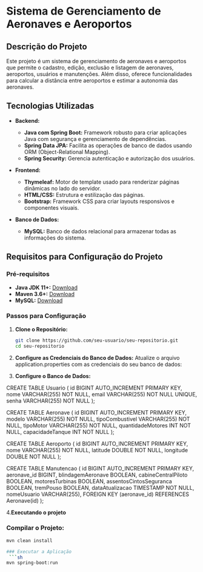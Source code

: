 # Sistema de Gerenciamento de Aeronaves e Aeroportos

## Descrição do Projeto

Este projeto é um sistema de gerenciamento de aeronaves e aeroportos que permite o cadastro, edição, exclusão e listagem de aeronaves, aeroportos, usuários e manutenções. Além disso, oferece funcionalidades para calcular a distância entre aeroportos e estimar a autonomia das aeronaves.

## Tecnologias Utilizadas

- **Backend:**
  - **Java com Spring Boot:** Framework robusto para criar aplicações Java com segurança e gerenciamento de dependências.
  - **Spring Data JPA:** Facilita as operações de banco de dados usando ORM (Object-Relational Mapping).
  - **Spring Security:** Gerencia autenticação e autorização dos usuários.

- **Frontend:**
  - **Thymeleaf:** Motor de template usado para renderizar páginas dinâmicas no lado do servidor.
  - **HTML/CSS:** Estrutura e estilização das páginas.
  - **Bootstrap:** Framework CSS para criar layouts responsivos e componentes visuais.

- **Banco de Dados:**
  - **MySQL:** Banco de dados relacional para armazenar todas as informações do sistema.


## Requisitos para Configuração do Projeto

### Pré-requisitos

- **Java JDK 11+:** [Download](https://www.oracle.com/java/technologies/javase-jdk11-downloads.html)
- **Maven 3.6+:** [Download](https://maven.apache.org/download.cgi)
- **MySQL:** [Download](https://dev.mysql.com/downloads/mysql/)

### Passos para Configuração

1. **Clone o Repositório:**
   ```sh
   git clone https://github.com/seu-usuario/seu-repositorio.git
   cd seu-repositorio

2. **Configure as Credenciais do Banco de Dados:**
   Atualize o arquivo application.properties com as credenciais do seu banco de dados:

3. **Configure o Banco de Dados:**

CREATE TABLE Usuario (
    id BIGINT AUTO_INCREMENT PRIMARY KEY,
    nome VARCHAR(255) NOT NULL,
    email VARCHAR(255) NOT NULL UNIQUE,
    senha VARCHAR(255) NOT NULL
);

CREATE TABLE Aeronave (
    id BIGINT AUTO_INCREMENT PRIMARY KEY,
    modelo VARCHAR(255) NOT NULL,
    tipoCombustivel VARCHAR(255) NOT NULL,
    tipoMotor VARCHAR(255) NOT NULL,
    quantidadeMotores INT NOT NULL,
    capacidadeTanque INT NOT NULL
);

CREATE TABLE Aeroporto (
    id BIGINT AUTO_INCREMENT PRIMARY KEY,
    nome VARCHAR(255) NOT NULL,
    latitude DOUBLE NOT NULL,
    longitude DOUBLE NOT NULL
);

CREATE TABLE Manutencao (
    id BIGINT AUTO_INCREMENT PRIMARY KEY,
    aeronave_id BIGINT,
    blindagemAeronave BOOLEAN,
    cabineCentralPiloto BOOLEAN,
    motoresTurbinas BOOLEAN,
    assentosCintosSeguranca BOOLEAN,
    tremPouso BOOLEAN,
    dataAtualizacao TIMESTAMP NOT NULL,
    nomeUsuario VARCHAR(255),
    FOREIGN KEY (aeronave_id) REFERENCES Aeronave(id)
);

4.**Executando o projeto**
 ### Compilar o Projeto:  
 ```sh
 mvn clean install

 ### Executar a Aplicação  
  ```sh
 mvn spring-boot:run





